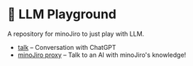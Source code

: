 # 🤖 LLM Playground

A repository for minoJiro to just play with LLM.

- [talk](./talk) – Conversation with ChatGPT
- [minoJiro proxy](./minojiro_proxy) – Talk to an AI with minoJiro's knowledge!
